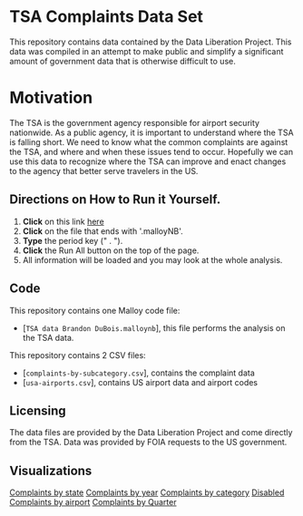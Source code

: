 # TSA Complaints Data Set

This repository contains data contained by the Data Liberation Project.  This data was compiled in an attempt to make public and simplify a significant amount of government data that is otherwise difficult to use. 


# Motivation
The TSA is the government agency responsible for airport security nationwide.  As a public agency, it is important to understand where the TSA is falling short.  We need to know what the common complaints are against the TSA, and where and when these issues tend to occur.  Hopefully we can use this data to recognize where the TSA can improve and enact changes to the agency that better serve travelers in the US.  

## Directions on How to Run it Yourself. 
1.  **Click** on this link [here](https://github.com/BrandonDuBois1/Malloy-TSA) 
2.   **Click** on the file that ends with '.malloyNB'.
3.   **Type** the period key (" . "). 
4.   **Click** the Run All button on the top of the page. 
5. All information will be loaded and you may look at the whole analysis.


## Code

This repository contains one Malloy code file:
- [`TSA data Brandon DuBois.malloynb`], this file performs the analysis on the TSA data.

This repository contains 2 CSV files:
- [`complaints-by-subcategory.csv`], contains the complaint data 
- [`usa-airports.csv`], contains US airport data and airport codes

## Licensing 

The data files are provided by the Data Liberation Project and come directly from the TSA.  Data was provided by FOIA requests to the US government.  

## Visualizations
[Complaints by state](https://imgur.com/a/ldbNLZF)
[Complaints by year](https://imgur.com/a/lTAXMvf)
[Complaints by category](https://imgur.com/a/7CA7HZL)
[Disabled Complaints by airport](https://imgur.com/a/8y33YHr)
[Complaints by Quarter](https://imgur.com/a/KTJJKDX)

